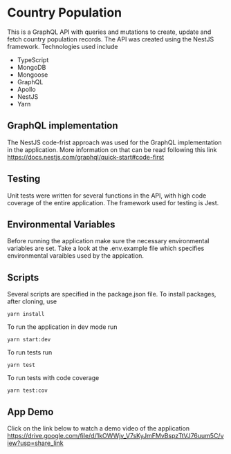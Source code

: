 # Country Population
This is a GraphQL API with queries and mutations to create, update and fetch country population records. The API was created using the NestJS framework. Technologies used include
- TypeScript
- MongoDB
- Mongoose
- GraphQL
- Apollo
- NestJS
- Yarn

## GraphQL implementation
The NestJS code-frist approach was used for the GraphQL implementation in the application. More information on that can be read following this link https://docs.nestjs.com/graphql/quick-start#code-first

## Testing
Unit tests were written for several functions in the API, with high code coverage of the entire application. The framework used for testing is Jest.

## Environmental Variables
Before running the application make sure the necessary environmental variables are set. Take a look at the .env.example file which specifies environmental varaibles used by the appication.

## Scripts
Several scripts are specified in the package.json file. To install packages, after cloning, use
```
yarn install
```

To run the application in dev mode run
```
yarn start:dev
```

To run tests run
```
yarn test
```

To run tests with code coverage
```
yarn test:cov
```

## App Demo
Click on the link below to watch a demo video of the application
https://drive.google.com/file/d/1kOWWjv_V7sKyJmFMvBspzTtVJ76uum5C/view?usp=share_link
